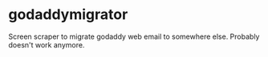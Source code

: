 # godaddymigrator
Screen scraper to migrate godaddy web email to somewhere else.  Probably doesn't work anymore.
